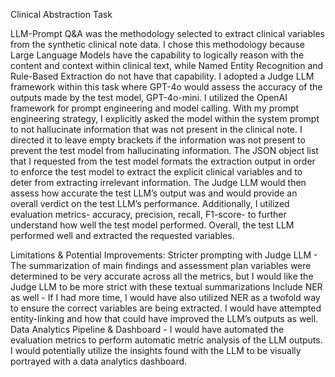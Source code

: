 Clinical Abstraction Task 

LLM-Prompt Q&A was the methodology selected to extract clinical variables from the synthetic clinical note data. I chose this methodology because Large Language Models have the capability to logically reason with the content and context within clinical text, while Named Entity Recognition and Rule-Based Extraction do not have that capability. I adopted a Judge LLM framework within this task where GPT-4o would assess the accuracy of the outputs made by the test model, GPT-4o-mini. I utilized the OpenAI framework for prompt engineering and model calling. With my prompt engineering strategy, I explicitly asked the model within the system prompt to not hallucinate information that was not present in the clinical note. I directed it to leave empty brackets if the information was not present to prevent the test model from hallucinating information. The JSON object list that I requested from the test model formats the extraction output in order to enforce the test model to extract the explicit clinical variables and to deter from extracting irrelevant information. The Judge LLM would then assess how accurate the test LLM’s output was and would provide an overall verdict on the test LLM’s performance. Additionally, I utilized evaluation metrics- accuracy, precision, recall, F1-score- to further understand how well the test model performed. Overall, the test LLM performed well and extracted the requested variables. 

Limitations & Potential Improvements: 
Stricter prompting with Judge LLM - The summarization of main findings and assessment plan variables were determined to be very accurate across all the metrics, but I would like the Judge LLM to be more strict with these textual summarizations
Include NER as well - If I had more time, I would have also utilized NER as a twofold way to ensure the correct variables are being extracted. I would have attempted entity-linking and how that could have improved the LLM’s outputs as well. 
Data Analytics Pipeline & Dashboard - I would have automated the evaluation metrics to perform automatic metric analysis of the LLM outputs. I would potentially utilize the insights found with the LLM to be visually portrayed with a data analytics dashboard. 

